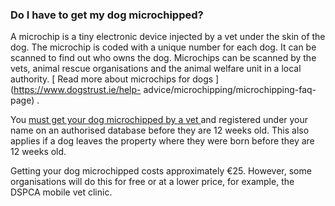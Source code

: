 ###  Do I have to get my dog microchipped?

A microchip is a tiny electronic device injected by a vet under the skin of
the dog. The microchip is coded with a unique number for each dog. It can be
scanned to find out who owns the dog. Microchips can be scanned by the vets,
animal rescue organisations and the animal welfare unit in a local authority.
[ Read more about microchips for dogs ](https://www.dogstrust.ie/help-
advice/microchipping/microchipping-faq-page) .

You [ must get your dog microchipped by a vet
](https://www.irishstatutebook.ie/eli/2015/si/63/made/en/print) and registered
under your name on an authorised database before they are 12 weeks old. This
also applies if a dog leaves the property where they were born before they are
12 weeks old.

Getting your dog microchipped costs approximately €25. However, some
organisations will do this for free or at a lower price, for example, the
DSPCA mobile vet clinic.
